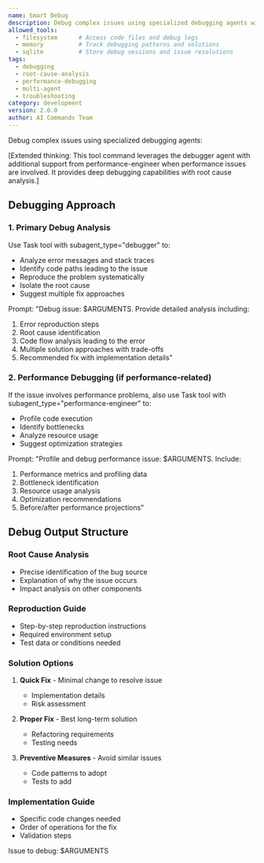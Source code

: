 ```yaml
---
name: Smart Debug
description: Debug complex issues using specialized debugging agents with deep analysis capabilities, root cause identification, and performance issue support.
allowed_tools:
  - filesystem      # Access code files and debug logs
  - memory          # Track debugging patterns and solutions
  - sqlite          # Store debug sessions and issue resolutions
tags:
  - debugging
  - root-cause-analysis
  - performance-debugging
  - multi-agent
  - troubleshooting
category: development
version: 2.0.0
author: AI Commands Team
---
```


Debug complex issues using specialized debugging agents:

[Extended thinking: This tool command leverages the debugger agent with additional support from performance-engineer when performance issues are involved. It provides deep debugging capabilities with root cause analysis.]

## Debugging Approach

### 1. Primary Debug Analysis
Use Task tool with subagent_type="debugger" to:
- Analyze error messages and stack traces
- Identify code paths leading to the issue
- Reproduce the problem systematically
- Isolate the root cause
- Suggest multiple fix approaches

Prompt: "Debug issue: $ARGUMENTS. Provide detailed analysis including:
1. Error reproduction steps
2. Root cause identification
3. Code flow analysis leading to the error
4. Multiple solution approaches with trade-offs
5. Recommended fix with implementation details"

### 2. Performance Debugging (if performance-related)
If the issue involves performance problems, also use Task tool with subagent_type="performance-engineer" to:
- Profile code execution
- Identify bottlenecks
- Analyze resource usage
- Suggest optimization strategies

Prompt: "Profile and debug performance issue: $ARGUMENTS. Include:
1. Performance metrics and profiling data
2. Bottleneck identification
3. Resource usage analysis
4. Optimization recommendations
5. Before/after performance projections"

## Debug Output Structure

### Root Cause Analysis
- Precise identification of the bug source
- Explanation of why the issue occurs
- Impact analysis on other components

### Reproduction Guide
- Step-by-step reproduction instructions
- Required environment setup
- Test data or conditions needed

### Solution Options
1. **Quick Fix** - Minimal change to resolve issue
   - Implementation details
   - Risk assessment
   
2. **Proper Fix** - Best long-term solution
   - Refactoring requirements
   - Testing needs
   
3. **Preventive Measures** - Avoid similar issues
   - Code patterns to adopt
   - Tests to add

### Implementation Guide
- Specific code changes needed
- Order of operations for the fix
- Validation steps

Issue to debug: $ARGUMENTS